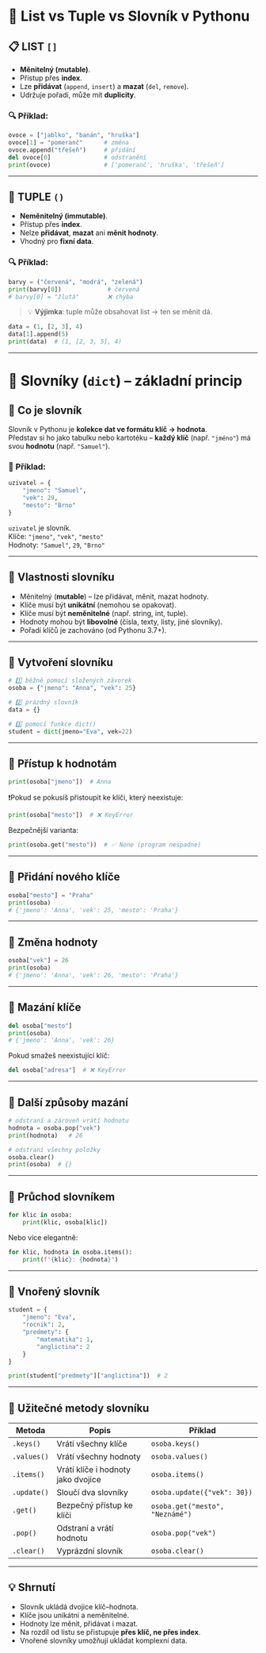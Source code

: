 
# 🐍 List vs Tuple vs Slovník v Pythonu

## 📋 LIST `[]`
- **Měnitelný (mutable)**.
- Přístup přes **index**.
- Lze **přidávat** (`append`, `insert`) a **mazat** (`del`, `remove`).
- Udržuje pořadí, může mít **duplicity**.

### 🔍 Příklad:
```python
ovoce = ["jablko", "banán", "hruška"]
ovoce[1] = "pomeranč"      # změna
ovoce.append("třešeň")     # přidání
del ovoce[0]               # odstranění
print(ovoce)               # ['pomeranč', 'hruška', 'třešeň']
```

---

## 🔐 TUPLE `()`
- **Neměnitelný (immutable)**.
- Přístup přes **index**.
- Nelze **přidávat**, **mazat** ani **měnit hodnoty**.
- Vhodný pro **fixní data**.

### 🔍 Příklad:
```python
barvy = ("červená", "modrá", "zelená")
print(barvy[0])             # červená
# barvy[0] = "žlutá"        ❌ chyba
```

> 💡 **Výjimka**: tuple může obsahovat list → ten se měnit dá.

```python
data = (1, [2, 3], 4)
data[1].append(5)
print(data)  # (1, [2, 3, 5], 4)
```

---

# 🧾 Slovníky (`dict`) – základní princip

## 🔹 Co je slovník
Slovník v Pythonu je **kolekce dat ve formátu klíč → hodnota**.  
Představ si ho jako tabulku nebo kartotéku – **každý klíč** (např. `"jméno"`) má svou **hodnotu** (např. `"Samuel"`).

### 💬 Příklad:
```python
uzivatel = {
    "jmeno": "Samuel",
    "vek": 29,
    "mesto": "Brno"
}
```

`uzivatel` je slovník.  
Klíče: `"jmeno"`, `"vek"`, `"mesto"`  
Hodnoty: `"Samuel"`, `29`, `"Brno"`

---

## 🔹 Vlastnosti slovníku
- Měnitelný (**mutable**) – lze přidávat, měnit, mazat hodnoty.  
- Klíče musí být **unikátní** (nemohou se opakovat).  
- Klíče musí být **neměnitelné** (např. string, int, tuple).  
- Hodnoty mohou být **libovolné** (čísla, texty, listy, jiné slovníky).  
- Pořadí klíčů je zachováno (od Pythonu 3.7+).

---

## 🔹 Vytvoření slovníku
```python
# 1️⃣ běžně pomocí složených závorek
osoba = {"jmeno": "Anna", "vek": 25}

# 2️⃣ prázdný slovník
data = {}

# 3️⃣ pomocí funkce dict()
student = dict(jmeno="Eva", vek=22)
```

---

## 🔹 Přístup k hodnotám
```python
print(osoba["jmeno"])  # Anna
```
❗Pokud se pokusíš přistoupit ke klíči, který neexistuje:
```python
print(osoba["mesto"])  # ❌ KeyError
```

Bezpečnější varianta:
```python
print(osoba.get("mesto"))  # ✅ None (program nespadne)
```

---

## 🔹 Přidání nového klíče
```python
osoba["mesto"] = "Praha"
print(osoba)
# {'jmeno': 'Anna', 'vek': 25, 'mesto': 'Praha'}
```

---

## 🔹 Změna hodnoty
```python
osoba["vek"] = 26
print(osoba)
# {'jmeno': 'Anna', 'vek': 26, 'mesto': 'Praha'}
```

---

## 🔹 Mazání klíče
```python
del osoba["mesto"]
print(osoba)
# {'jmeno': 'Anna', 'vek': 26}
```
Pokud smažeš neexistující klíč:
```python
del osoba["adresa"]  # ❌ KeyError
```

---

## 🔹 Další způsoby mazání
```python
# odstraní a zároveň vrátí hodnotu
hodnota = osoba.pop("vek")
print(hodnota)   # 26

# odstraní všechny položky
osoba.clear()
print(osoba)  # {}
```

---

## 🔹 Průchod slovníkem
```python
for klic in osoba:
    print(klic, osoba[klic])
```

Nebo více elegantně:
```python
for klic, hodnota in osoba.items():
    print(f"{klic}: {hodnota}")
```

---

## 🔹 Vnořený slovník
```python
student = {
    "jmeno": "Eva",
    "rocnik": 2,
    "predmety": {
        "matematika": 1,
        "anglictina": 2
    }
}

print(student["predmety"]["anglictina"])  # 2
```

---

## 🔹 Užitečné metody slovníku
| Metoda | Popis | Příklad |
|--------|--------|----------|
| `.keys()` | Vrátí všechny klíče | `osoba.keys()` |
| `.values()` | Vrátí všechny hodnoty | `osoba.values()` |
| `.items()` | Vrátí klíče i hodnoty jako dvojice | `osoba.items()` |
| `.update()` | Sloučí dva slovníky | `osoba.update({"vek": 30})` |
| `.get()` | Bezpečný přístup ke klíči | `osoba.get("mesto", "Neznámé")` |
| `.pop()` | Odstraní a vrátí hodnotu | `osoba.pop("vek")` |
| `.clear()` | Vyprázdní slovník | `osoba.clear()` |

---

## 💡 Shrnutí
- Slovník ukládá dvojice klíč–hodnota.  
- Klíče jsou unikátní a neměnitelné.  
- Hodnoty lze měnit, přidávat i mazat.  
- Na rozdíl od listu se přistupuje **přes klíč, ne přes index**.  
- Vnořené slovníky umožňují ukládat komplexní data.